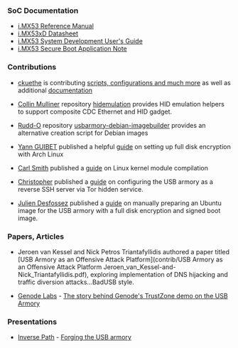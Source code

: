 ### SoC Documentation

* [i.MX53 Reference Manual](http://cache.nxp.com/files/32bit/doc/ref_manual/iMX53RM.pdf)
* [i.MX53xD Datasheet](http://cache.nxp.com/files/32bit/doc/data_sheet/IMX53CEC.pdf)
* [i.MX53 System Development User's Guide](http://cache.nxp.com/files/32bit/doc/user_guide/MX53UG.pdf)
* [i.MX53 Secure Boot Application Note](http://cache.nxp.com/files/32bit/doc/app_note/AN4581.pdf)

### Contributions

* [ckuethe](https://github.com/ckuethe) is contributing [scripts, configurations and much more](https://github.com/ckuethe/usbarmory) as well as additional [documentation](https://github.com/ckuethe/usbarmory/wiki)

* [Collin Mulliner](https://github.com/crmulliner) repository [hidemulation](https://github.com/crmulliner/hidemulation) provides HID emulation helpers to support composite CDC Ethernet and HID gadget.

* [Rudd-O](https://github.com/Rudd-O) repository [usbarmory-debian-imagebuilder](https://github.com/Rudd-O/usbarmory-debian-imagebuilder) provides an alternative creation script for Debian images

* [Yann GUIBET](https://github.com/yann2192) published a helpful [guide](https://gist.github.com/yann2192/f989143c86567237460e) on setting up full disk encryption with Arch Linux

* [Carl Smith](https://twitter.com/base16io) published a [guide](http://base16.io/?p=124) on Linux kernel module compilation

* [Christopher](https://yawnbox.com/index.php/about) published a [guide](https://yawnbox.com/index.php/2015/12/02/configuring-a-usb-armory-as-a-reverse-ssh-server-via-tor-hidden-service/) on configuring the USB armory as a reverse SSH server via Tor hidden service.

* [Julien Desfossez](https://github.com/jdesfossez) published a [guide](https://github.com/jdesfossez/usbarmory/wiki/Preparing-a-Ubuntu-FDE-microSD-image) on manually preparing an Ubuntu image for the USB armory with a full disk encryption and signed boot image.

### Papers, Articles

* Jeroen van Kessel and Nick Petros Triantafyllidis authored a paper titled [USB Armory as an Offensive Attack Platform](contrib/USB Armory as an Offensive Attack Platform Jeroen_van_Kessel-and-Nick_Triantafyllidis.pdf), exploring implementation of DNS hijacking and traffic diversion attacks...BadUSB style.

* [Genode Labs](http://www.genode-labs.com) - [The story behind Genode's TrustZone demo on the USB Armory](http://genode.org/documentation/articles/usb_armory)

### Presentations

* [Inverse Path](https://inversepath.com) - [Forging the USB armory](https://dev.inversepath.com/download/usbarmory/forging_the_usb_armory.pdf)
